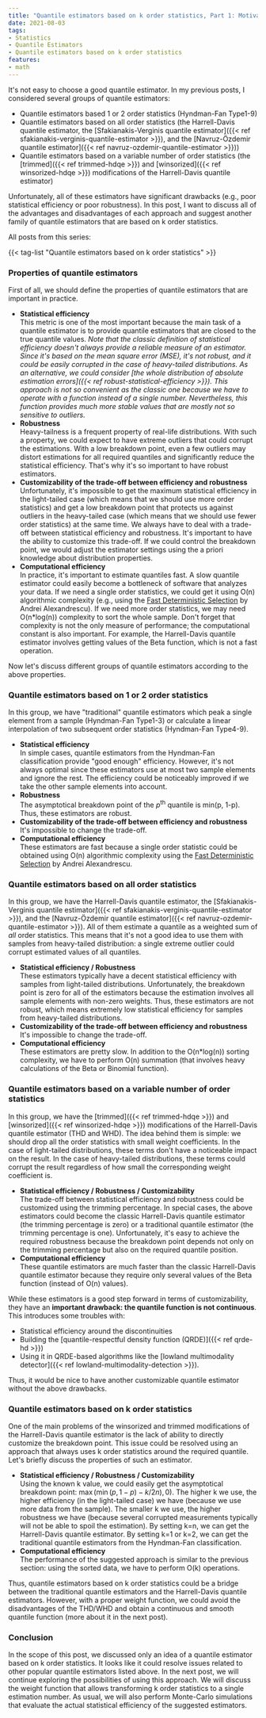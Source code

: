 ```yaml
---
title: "Quantile estimators based on k order statistics, Part 1: Motivation"
date: 2021-08-03
tags:
- Statistics
- Quantile Estimators
- Quantile estimators based on k order statistics
features:
- math
---
```


It's not easy to choose a good quantile estimator.
In my previous posts, I considered several groups of quantile estimators:

* Quantile estimators based 1 or 2 order statistics (Hyndman-Fan Type1-9)
* Quantile estimators based on all order statistics
    (the Harrell-Davis quantile estimator,
    the [Sfakianakis-Verginis quantile estimator]({{< ref sfakianakis-verginis-quantile-estimator >}}), and
    the [Navruz-Özdemir quantile estimator]({{< ref navruz-ozdemir-quantile-estimator >}}))
* Quantile estimators based on a variable number of order statistics
    (the [trimmed]({{< ref trimmed-hdqe >}}) and [winsorized]({{< ref winsorized-hdqe >}}) modifications
    of the Harrell-Davis quantile estimator)

Unfortunately, all of these estimators have significant drawbacks
  (e.g., poor statistical efficiency or poor robustness).
In this post, I want to discuss all of the advantages and disadvantages of each approach
  and suggest another family of quantile estimators that are based on k order statistics.

<!--more-->

All posts from this series:

{{< tag-list "Quantile estimators based on k order statistics" >}}

### Properties of quantile estimators

First of all, we should define the properties of quantile estimators that are important in practice.

* **Statistical efficiency**  
  This metric is one of the most important because the main task of a quantile estimator is to provide
    quantile estimators that are closed to the true quantile values.
  *Note that the classic definition of statistical efficiency*
    *doesn't always provide a reliable measure of an estimator.*
  *Since it's based on the mean square error (MSE), it's not robust, and it could be easily corrupted in the case*
    *of heavy-tailed distributions.*
  *As an alternative, we could consider*
    *[the whole distribution of absolute estimation errors]({{< ref robust-statistical-efficiency >}}).*
  *This approach is not so convenient as the classic one because we have to operate*
    *with a function instead of a single number.*
  *Nevertheless, this function provides much more stable values that are mostly not so sensitive to outliers.*
* **Robustness**  
  Heavy-tailness is a frequent property of real-life distributions.
  With such a property, we could expect to have extreme outliers that could corrupt the estimations.
  With a low breakdown point, even a few outliers may distort estimations for all required quantiles
    and significantly reduce the statistical efficiency.
  That's why it's so important to have robust estimators.
* **Customizability of the trade-off between efficiency and robustness**  
  Unfortunately, it's impossible to get the maximum statistical efficiency in the light-tailed case
    (which means that we should use more order statistics)
    and get a low breakdown point that protects us against outliers in the heavy-tailed case
    (which means that we should use fewer order statistics)
    at the same time.
  We always have to deal with a trade-off between statistical efficiency and robustness.
  It's important to have the ability to customize this trade-off.
  If we could control the breakdown point,
    we would adjust the estimator settings using the a priori knowledge about distribution properties.
* **Computational efficiency**  
  In practice, it's important to estimate quantiles fast.
  A slow quantile estimator could easily become a bottleneck of software that analyzes your data.
  If we need a single order statistics, we could get it using O(n) algorithmic complexity
    (e.g., using the [Fast Deterministic Selection](http://erdani.com/research/sea2017.pdf) by Andrei Alexandrescu).
  If we need more order statistics, we may need O(n*log(n)) complexity to sort the whole sample.
  Don't forget that complexity is not the only measure of performance; the computational constant is also important.
  For example, the Harrell-Davis quantile estimator involves getting values of the Beta function,
    which is not a fast operation.

Now let's discuss different groups of quantile estimators according to the above properties.

### Quantile estimators based on 1 or 2 order statistics

In this group, we have "traditional" quantile estimators which
  peak a single element from a sample (Hyndman-Fan Type1-3)
  or calculate a linear interpolation of two subsequent order statistics (Hyndman-Fan Type4-9).

* **Statistical efficiency**  
  In simple cases, quantile estimators from the Hyndman-Fan classification provide "good enough" efficiency.
  However, it's not always optimal since these estimators use at most two sample elements and ignore the rest.
  The efficiency could be noticeably improved if we take the other sample elements into account.
* **Robustness**  
  The asymptotical breakdown point of the $p^\textrm{th}$ quantile is min(p, 1-p).
  Thus, these estimators are robust.
* **Customizability of the trade-off between efficiency and robustness**  
  It's impossible to change the trade-off.
* **Computational efficiency**  
  These estimators are fast because a single order statistic could be obtained using O(n) algorithmic complexity
    using the [Fast Deterministic Selection](http://erdani.com/research/sea2017.pdf) by Andrei Alexandrescu.

### Quantile estimators based on all order statistics

In this group, we have
  the Harrell-Davis quantile estimator,
  the [Sfakianakis-Verginis quantile estimator]({{< ref sfakianakis-verginis-quantile-estimator >}}), and
  the [Navruz-Özdemir quantile estimator]({{< ref navruz-ozdemir-quantile-estimator >}}).
All of them estimate a quantile as a weighted sum of *all* order statistics.
This means that it's not a good idea to use them with samples from heavy-tailed distribution:
  a single extreme outlier could corrupt estimated values of all quantiles.

* **Statistical efficiency / Robustness**  
  These estimators typically have a decent statistical efficiency with samples from light-tailed distributions.
  Unfortunately, the breakdown point is zero for all of the estimators because
   the estimation involves all sample elements with non-zero weights.
  Thus, these estimators are not robust, which means extremely low statistical efficiency for samples
    from heavy-tailed distributions.
* **Customizability of the trade-off between efficiency and robustness**  
  It's impossible to change the trade-off.
* **Computational efficiency**  
  These estimators are pretty slow.
  In addition to the O(n*log(n)) sorting complexity,
    we have to perform O(n) summation (that involves heavy calculations of the Beta or Binomial function).

### Quantile estimators based on a variable number of order statistics

In this group, we have
  the [trimmed]({{< ref trimmed-hdqe >}}) and [winsorized]({{< ref winsorized-hdqe >}}) modifications
  of the Harrell-Davis quantile estimator (THD and WHD).
The idea behind them is simple: we should drop all the order statistics with small weight coefficients.
In the case of light-tailed distributions, these terms don't have a noticeable impact on the result.
In the case of heavy-tailed distributions, these terms could corrupt the result
  regardless of how small the corresponding weight coefficient is.

* **Statistical efficiency / Robustness / Customizability**  
  The trade-off between statistical efficiency and robustness could be customized using the trimming percentage.
  In special cases, the above estimators could become
    the classic Harrell-Davis quantile estimator (the trimming percentage is zero) or
    a traditional quantile estimator (the trimming percentage is one).
  Unfortunately, it's easy to achieve the required robustness because the breakdown point depends not only
    on the trimming percentage but also on the required quantile position.
* **Computational efficiency**  
  These quantile estimators are much faster than the classic Harrell-Davis quantile estimator
    because they require only several values of the Beta function (instead of O(n) values).

While these estimators is a good step forward in terms of customizability,
  they have an **important drawback: the quantile function is not continuous**.
This introduces some troubles with:

* Statistical efficiency around the discontinuities
* Building the [quantile-respectful density function (QRDE)]({{< ref qrde-hd >}})
* Using it in QRDE-based algorithms like the
    [lowland multimodality detector]({{< ref lowland-multimodality-detection >}}).

Thus, it would be nice to have another customizable quantile estimator without the above drawbacks.

### Quantile estimators based on k order statistics

One of the main problems of the winsorized and trimmed modifications of the Harrell-Davis quantile estimator
  is the lack of ability to directly customize the breakdown point.
This issue could be resolved using an approach that always uses k order statistics around the required quantile.
Let's briefly discuss the properties of such an estimator.

* **Statistical efficiency / Robustness / Customizability**  
  Using the known k value, we could easily get the asymptotical breakdown point: $\max(\min(p, 1-p) - k/2n), 0)$.
  The higher k we use, the higher efficiency (in the light-tailed case) we have
    (because we use more data from the sample).
  The smaller k we use, the higher robustness we have
    (because several corrupted measurements typically will not be able to spoil the estimation).
  By setting k=n, we can get the Harrell-Davis quantile estimator.
  By setting k=1 or k=2, we can get the traditional quantile estimators from the Hyndman-Fan classification.
* **Computational efficiency**  
  The performance of the suggested approach is similar to the previous section:
    using the sorted data, we have to perform O(k) operations.

Thus, quantile estimators based on k order statistics could be a bridge between
  the traditional quantile estimators and the Harrell-Davis quantile estimators.
However, with a proper weight function, we could avoid the disadvantages of the THD/WHD and
  obtain a continuous and smooth quantile function (more about it in the next post).

### Conclusion

In the scope of this post, we discussed only an idea of a quantile estimator based on k order statistics.
It looks like it could resolve issues related to other popular quantile estimators listed above.
In the next post, we will continue exploring the possibilities of using this approach.
We will discuss the weight function that allows transforming k order statistics to a single estimation number.
As usual, we will also perform Monte-Carlo simulations
  that evaluate the actual statistical efficiency of the suggested estimators.
